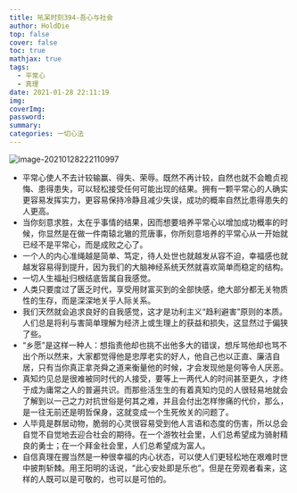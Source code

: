```yaml
---
title: 吼呆时刻394-吾心与社会
author: HoldDie
top: false
cover: false
toc: true
mathjax: true
tags:
  - 平常心
  - 真理
date: 2021-01-28 22:11:19
img:
coverImg:
password:
summary:
categories: 一切心法
---
```


![image-20210128222110997](https://cdn.jsdelivr.net/gh/HoldDie/img1/20210128222111.png)

- 平常心使人不去计较输赢、得失、荣辱。既然不再计较，自然也就不会瞻贞视悔、患得患失，可以轻松接受任何可能出现的结果。拥有一颗平常心的人确实更容易发挥实力，更容易保持冷静且减少失误，成功的概率自然比患得患失的人更高。
- 当你刻意求胜，太在乎事情的结果，因而想要培养平常心以增加成功概率的时候，你显然是在做一件南辕北辙的荒唐事，你所刻意培养的平常心从一开始就已经不是平常心，而是成败之心了。
- 一个人的内心准绳越是简单、笃定，待人处世也就越发从容不迫，幸福感也就越发容易得到提升，因为我们的大脑神经系统天然就喜欢简单而稳定的结构。
- 一切人生福祉归根结底皆属自我感觉。
- 人类只要度过了匮乏时代，享受用财富买到的全部快感，绝大部分都无关物质性的生存，而是深深地关乎人际关系。
- 我们天然就会追求良好的自我感觉，这才是功利主义“趋利避害”原则的本质。人们总是将利与害简单理解为经济上或生理上的获益和损失，这显然过于偏狭了些。
- “乡愿”是这样一种人：想指责他却也挑不出他多大的错误，想斥骂他却也骂不出个所以然来，大家都觉得他是忠厚老实的好人，他自己也以正直、廉洁自居，只有当你真正拿尧舜之道来衡量他的时候，才会发现他是何等令人厌恶。
- 真知灼见总是很难被同时代的人接受，要等上一两代人的时间甚至更久，才终于成为庸常之人的普遍共识。而那些活生生的有着真知灼见的人很轻易地就会了解到以一己之力对抗世俗是何其之难，并且会付出怎样惨痛的代价，那么，是一往无前还是明哲保身，这就变成一个生死攸关的问题了。
- 人毕竟是群居动物，脆弱的心灵很容易受到他人言语和态度的伤害，所以总会自觉不自觉地去迎合社会的期待。在一个游牧社会里，人们总希望成为骑射精良的勇士；在一个拜金社会里，人们总希望成为富人。
- 自信真理在握当然是一种很幸福的内心状态，可以使人们更轻松地在艰难时世中披荆斩棘。用王阳明的话说，“此心安处即是乐也”。但是在旁观者看来，这样的人既可以是可敬的，也可以是可怕的。